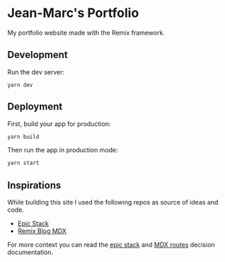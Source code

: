 # Jean-Marc's Portfolio

My portfolio website made with the Remix framework.

## Development

Run the dev server:

```shellscript
yarn dev
```

## Deployment

First, build your app for production:

```sh
yarn build
```

Then run the app in production mode:

```sh
yarn start
```

## Inspirations

While building this site I used the following repos as source of ideas and code.

- [Epic Stack](https://github.com/epicweb-dev/epic-stack)
- [Remix Blog MDX](https://github.com/pcattori/remix-blog-mdx)

For more context you can read the [epic stack](/docs/decisions/001-epic-stack.md)
and [MDX routes](/docs/decisions/005-markdown-as-a-database.md) decision documentation.
